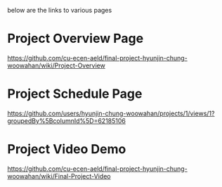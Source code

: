 below are the links to various pages

# Project Overview Page
https://github.com/cu-ecen-aeld/final-project-hyunjin-chung-woowahan/wiki/Project-Overview

# Project Schedule Page
https://github.com/users/hyunjin-chung-woowahan/projects/1/views/1?groupedBy%5BcolumnId%5D=62185106

# Project Video Demo
https://github.com/cu-ecen-aeld/final-project-hyunjin-chung-woowahan/wiki/Final-Project-Video
